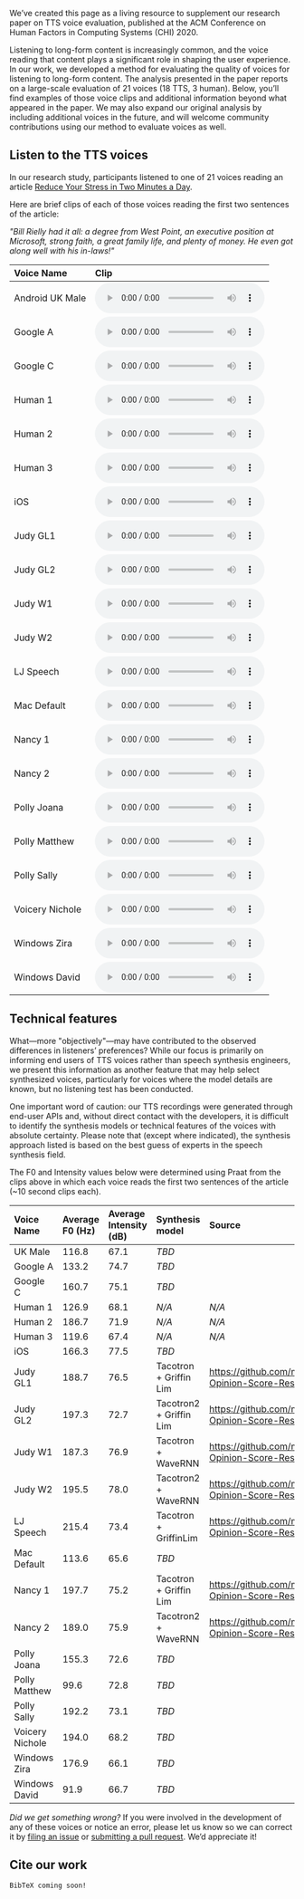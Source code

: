 We’ve created this page as a living resource to supplement our research paper on TTS voice evaluation, published at the ACM Conference on Human Factors in Computing Systems (CHI) 2020.

Listening to long-form content is increasingly common, and the voice reading that content plays a significant role in shaping the user experience. In our work, we developed a method for evaluating the quality of voices for listening to long-form content. The analysis presented in the paper reports on a large-scale evaluation of 21 voices (18 TTS, 3 human). Below, you’ll find examples of those voice clips and additional information beyond what appeared in the paper. We may also expand our original analysis by including additional voices in the future, and will welcome community contributions using our method to evaluate voices as well.


## Listen to the TTS voices
In our research study, participants listened to one of 21 voices reading an article [Reduce Your Stress in Two Minutes a Day](https://getpocket.com/explore/item/reduce-your-stress-in-two-minutes-a-day).

Here are brief clips of each of those voices reading the first two sentences of the article:

_"Bill Rielly had it all: a degree from West Point, an executive position at Microsoft, strong faith, a great family life, and plenty of money.  He even got along well with his in-laws!"_

|Voice Name|Clip|
|:---------|:--------------|
|Android UK Male|<audio controls src="https://github.com/ttschoice/ttschoice.github.io/blob/master/voice_clips/UK%20Male.wav?raw=true">Your browser does not support the <code>audio</code> element.</audio>|
|Google A|<audio controls src="https://github.com/ttschoice/ttschoice.github.io/blob/master/voice_clips/Google%20A.wav?raw=true">Your browser does not support the <code>audio</code> element.</audio>|
|Google C|<audio controls src="https://github.com/ttschoice/ttschoice.github.io/blob/master/voice_clips/Google%20C.wav?raw=true">Your browser does not support the <code>audio</code> element.</audio>|
|Human 1|<audio controls src="https://github.com/ttschoice/ttschoice.github.io/blob/master/voice_clips/Human1.wav?raw=true">Your browser does not support the <code>audio</code> element.</audio>|
|Human 2|<audio controls src="https://github.com/ttschoice/ttschoice.github.io/blob/master/voice_clips/Human2.wav?raw=true">Your browser does not support the <code>audio</code> element.</audio>|
|Human 3|<audio controls src="https://github.com/ttschoice/ttschoice.github.io/blob/master/voice_clips/Human3.wav?raw=true">Your browser does not support the <code>audio</code> element.</audio>|
|iOS |<audio controls src="https://github.com/ttschoice/ttschoice.github.io/blob/master/voice_clips/iOS.wav?raw=true">Your browser does not support the <code>audio</code> element.</audio>|
|Judy GL1|<audio controls src="https://github.com/ttschoice/ttschoice.github.io/blob/master/voice_clips/JudyGL1.wav?raw=true">Your browser does not support the <code>audio</code> element.</audio>|
|Judy GL2|<audio controls src="https://github.com/ttschoice/ttschoice.github.io/blob/master/voice_clips/JudyGL2.wav?raw=true">Your browser does not support the <code>audio</code> element.</audio>|
|Judy W1|<audio controls src="https://github.com/ttschoice/ttschoice.github.io/blob/master/voice_clips/JudyW1.wav?raw=true">Your browser does not support the <code>audio</code> element.</audio>|
|Judy W2|<audio controls src="https://github.com/ttschoice/ttschoice.github.io/blob/master/voice_clips/JudyW2.wav?raw=true">Your browser does not support the <code>audio</code> element.</audio>|
|LJ Speech|<audio controls src="https://github.com/ttschoice/ttschoice.github.io/blob/master/voice_clips/LJSpeech.wav?raw=true">Your browser does not support the <code>audio</code> element.</audio>|
|Mac Default|<audio controls src="https://github.com/ttschoice/ttschoice.github.io/blob/master/voice_clips/mac_default.wav?raw=true">Your browser does not support the <code>audio</code> element.</audio>|
|Nancy 1|<audio controls src="https://github.com/ttschoice/ttschoice.github.io/blob/master/voice_clips/Nancy1.wav?raw=true">Your browser does not support the <code>audio</code> element.</audio>|
|Nancy 2|<audio controls src="https://github.com/ttschoice/ttschoice.github.io/blob/master/voice_clips/Nancy2.wav?raw=true">Your browser does not support the <code>audio</code> element.</audio>|
|Polly Joana|<audio controls src="https://github.com/ttschoice/ttschoice.github.io/blob/master/voice_clips/PollyJoana.wav?raw=true">Your browser does not support the <code>audio</code> element.</audio>|
|Polly Matthew|<audio controls src="https://github.com/ttschoice/ttschoice.github.io/blob/master/voice_clips/PollyMatthew.wav?raw=true">Your browser does not support the <code>audio</code> element.</audio>|
|Polly Sally|<audio controls src="https://github.com/ttschoice/ttschoice.github.io/blob/master/voice_clips/PollySally.wav?raw=true">Your browser does not support the <code>audio</code> element.</audio>|
|Voicery Nichole|<audio controls src="https://github.com/ttschoice/ttschoice.github.io/blob/master/voice_clips/VoiceryNichole.wav?raw=true">Your browser does not support the <code>audio</code> element.</audio>|
|Windows Zira|<audio controls src="https://github.com/ttschoice/ttschoice.github.io/blob/master/voice_clips/Windows_Zira.wav?raw=true">Your browser does not support the <code>audio</code> element.</audio>|
|Windows David|<audio controls src="https://github.com/ttschoice/ttschoice.github.io/blob/master/voice_clips/Windows_David.wav?raw=true">Your browser does not support the <code>audio</code> element.</audio>|

## Technical features
What&mdash;more "objectively"&mdash;may have contributed to the observed differences in listeners’ preferences? While our focus is primarily on informing end users of TTS voices rather than speech synthesis engineers, we present this information as another feature that may help select synthesized voices, particularly for voices where the model details are known, but no listening test has been conducted.

One important word of caution: our TTS recordings were generated through end-user APIs and, without direct contact with the developers, it is difficult to identify the synthesis models or technical features of the voices with absolute certainty. Please note that (except where indicated), the synthesis approach listed is based on the best guess of experts in the speech synthesis field.

The F0 and Intensity values below were determined using Praat from the clips above in which each voice reads the first two sentences of the article (~10 second clips each).

|Voice Name|Average F0 (Hz)|Average Intensity (dB)|Synthesis model|Source|
|:---------|:--------------|:---------------------|:-------------|:------|
|UK Male|116.8|67.1|_TBD_||
|Google A|133.2|74.7|_TBD_||
|Google C|160.7|75.1|_TBD_||
|Human 1|126.9|68.1|_N/A_|_N/A_|
|Human 2|186.7|71.9|_N/A_|_N/A_|
|Human 3|119.6|67.4|_N/A_|_N/A_|
|iOS|166.3|77.5|_TBD_||
|Judy GL1|188.7|76.5|Tacotron + Griffin Lim|https://github.com/mozilla/TTS/wiki/Mean-Opinion-Score-Results|
|Judy GL2|197.3|72.7|Tacotron2 + Griffin Lim|https://github.com/mozilla/TTS/wiki/Mean-Opinion-Score-Results|
|Judy W1|187.3|76.9|Tacotron + WaveRNN|https://github.com/mozilla/TTS/wiki/Mean-Opinion-Score-Results|
|Judy W2|195.5|78.0|Tacotron2 + WaveRNN|https://github.com/mozilla/TTS/wiki/Mean-Opinion-Score-Results|
|LJ Speech|215.4|73.4|Tacotron + GriffinLim|https://github.com/mozilla/TTS/wiki/Mean-Opinion-Score-Results|
|Mac Default|113.6|65.6|_TBD_||
|Nancy 1|197.7|75.2|Tacotron + Griffin Lim|https://github.com/mozilla/TTS/wiki/Mean-Opinion-Score-Results|
|Nancy 2|189.0|75.9|Tacotron2 + WaveRNN|https://github.com/mozilla/TTS/wiki/Mean-Opinion-Score-Results|
|Polly Joana|155.3|72.6|_TBD_||
|Polly Matthew|99.6|72.8|_TBD_||
|Polly Sally|192.2|73.1|_TBD_||
|Voicery Nichole|194.0|68.2|_TBD_||
|Windows Zira|176.9|66.1|_TBD_||
|Windows David|91.9|66.7|_TBD_||

_Did we get something wrong?_ If you were involved in the development of any of these voices or notice an error, please let us know so we can correct it by [filing an issue](https://github.com/ttschoice/ttschoice.github.io/issues) or [submitting a pull request](https://github.com/ttschoice/ttschoice.github.io/pulls). We’d appreciate it!


## Cite our work

```
BibTeX coming soon!
```
